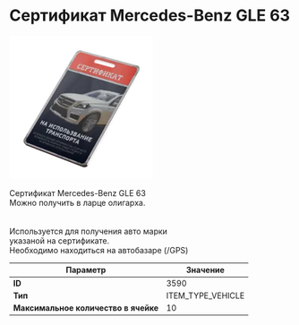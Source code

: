# Сертификат Mercedes-Benz GLE 63

![Item Image](../img/3590.webp?raw=true)

Сертификат Mercedes-Benz GLE 63<br>Можно получить в ларце олигарха.<br><br><br>Используется для получения авто марки <br>указаной на сертификате.<br>Необходимо находиться на автобазаре (/GPS)


| Параметр | Значение |
|----------|----------|
| **ID** | 3590 |
| **Тип** | ITEM_TYPE_VEHICLE |
| **Максимальное количество в ячейке** | 10 |

